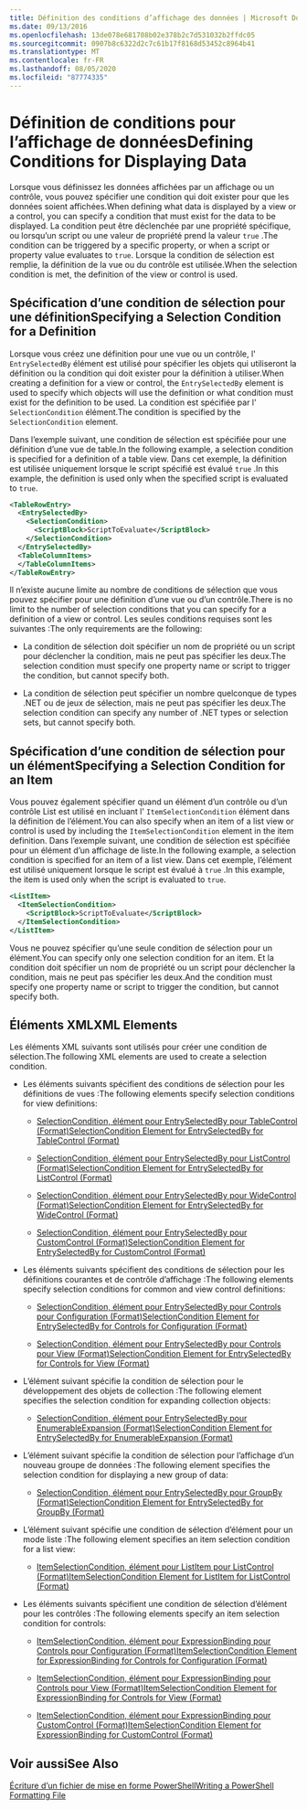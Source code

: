 ```yaml
---
title: Définition des conditions d’affichage des données | Microsoft Docs
ms.date: 09/13/2016
ms.openlocfilehash: 13de078e681708b02e378b2c7d531032b2ffdc05
ms.sourcegitcommit: 0907b8c6322d2c7c61b17f8168d53452c8964b41
ms.translationtype: MT
ms.contentlocale: fr-FR
ms.lasthandoff: 08/05/2020
ms.locfileid: "87774335"
---
```

# <a name="defining-conditions-for-displaying-data"></a><span data-ttu-id="0356e-102">Définition de conditions pour l’affichage de données</span><span class="sxs-lookup"><span data-stu-id="0356e-102">Defining Conditions for Displaying Data</span></span>

<span data-ttu-id="0356e-103">Lorsque vous définissez les données affichées par un affichage ou un contrôle, vous pouvez spécifier une condition qui doit exister pour que les données soient affichées.</span><span class="sxs-lookup"><span data-stu-id="0356e-103">When defining what data is displayed by a view or a control, you can specify a condition that must exist for the data to be displayed.</span></span> <span data-ttu-id="0356e-104">La condition peut être déclenchée par une propriété spécifique, ou lorsqu’un script ou une valeur de propriété prend la valeur `true` .</span><span class="sxs-lookup"><span data-stu-id="0356e-104">The condition can be triggered by a specific property, or when a script or property value evaluates to `true`.</span></span> <span data-ttu-id="0356e-105">Lorsque la condition de sélection est remplie, la définition de la vue ou du contrôle est utilisée.</span><span class="sxs-lookup"><span data-stu-id="0356e-105">When the selection condition is met, the definition of the view or control is used.</span></span>

## <a name="specifying-a-selection-condition-for-a-definition"></a><span data-ttu-id="0356e-106">Spécification d’une condition de sélection pour une définition</span><span class="sxs-lookup"><span data-stu-id="0356e-106">Specifying a Selection Condition for a Definition</span></span>

<span data-ttu-id="0356e-107">Lorsque vous créez une définition pour une vue ou un contrôle, l' `EntrySelectedBy` élément est utilisé pour spécifier les objets qui utiliseront la définition ou la condition qui doit exister pour la définition à utiliser.</span><span class="sxs-lookup"><span data-stu-id="0356e-107">When creating a definition for a view or control, the `EntrySelectedBy` element is used to specify which objects will use the definition or what condition must exist for the definition to be used.</span></span> <span data-ttu-id="0356e-108">La condition est spécifiée par l' `SelectionCondition` élément.</span><span class="sxs-lookup"><span data-stu-id="0356e-108">The condition is specified by the `SelectionCondition` element.</span></span>

<span data-ttu-id="0356e-109">Dans l’exemple suivant, une condition de sélection est spécifiée pour une définition d’une vue de table.</span><span class="sxs-lookup"><span data-stu-id="0356e-109">In the following example, a selection condition is specified for a definition of a table view.</span></span> <span data-ttu-id="0356e-110">Dans cet exemple, la définition est utilisée uniquement lorsque le script spécifié est évalué `true` .</span><span class="sxs-lookup"><span data-stu-id="0356e-110">In this example, the definition is used only when the specified script is evaluated to `true`.</span></span>

```xml
<TableRowEntry>
  <EntrySelectedBy>
    <SelectionCondition>
      <ScriptBlock>ScriptToEvaluate</ScriptBlock>
    </SelectionCondition>
  </EntrySelectedBy>
  <TableColumnItems>
  </TableColumnItems>
</TableRowEntry>

```

<span data-ttu-id="0356e-111">Il n’existe aucune limite au nombre de conditions de sélection que vous pouvez spécifier pour une définition d’une vue ou d’un contrôle.</span><span class="sxs-lookup"><span data-stu-id="0356e-111">There is no limit to the number of selection conditions that you can specify for a definition of a view or control.</span></span> <span data-ttu-id="0356e-112">Les seules conditions requises sont les suivantes :</span><span class="sxs-lookup"><span data-stu-id="0356e-112">The only requirements are the following:</span></span>

- <span data-ttu-id="0356e-113">La condition de sélection doit spécifier un nom de propriété ou un script pour déclencher la condition, mais ne peut pas spécifier les deux.</span><span class="sxs-lookup"><span data-stu-id="0356e-113">The selection condition must specify one property name or script to trigger the condition, but cannot specify both.</span></span>

- <span data-ttu-id="0356e-114">La condition de sélection peut spécifier un nombre quelconque de types .NET ou de jeux de sélection, mais ne peut pas spécifier les deux.</span><span class="sxs-lookup"><span data-stu-id="0356e-114">The selection condition can specify any number of .NET types or selection sets, but cannot specify both.</span></span>

## <a name="specifying-a-selection-condition-for-an-item"></a><span data-ttu-id="0356e-115">Spécification d’une condition de sélection pour un élément</span><span class="sxs-lookup"><span data-stu-id="0356e-115">Specifying a Selection Condition for an Item</span></span>

<span data-ttu-id="0356e-116">Vous pouvez également spécifier quand un élément d’un contrôle ou d’un contrôle List est utilisé en incluant l' `ItemSelectionCondition` élément dans la définition de l’élément.</span><span class="sxs-lookup"><span data-stu-id="0356e-116">You can also specify when an item of a list view or control is used by including the `ItemSelectionCondition` element in the item definition.</span></span> <span data-ttu-id="0356e-117">Dans l’exemple suivant, une condition de sélection est spécifiée pour un élément d’un affichage de liste.</span><span class="sxs-lookup"><span data-stu-id="0356e-117">In the following example, a selection condition is specified for an item of a list view.</span></span> <span data-ttu-id="0356e-118">Dans cet exemple, l’élément est utilisé uniquement lorsque le script est évalué à `true` .</span><span class="sxs-lookup"><span data-stu-id="0356e-118">In this example, the item is used only when the script is evaluated to `true`.</span></span>

```xml
<ListItem>
  <ItemSelectionCondition>
    <ScriptBlock>ScriptToEvaluate</ScriptBlock>
  </ItemSelectionCondition>
</ListItem>

```

<span data-ttu-id="0356e-119">Vous ne pouvez spécifier qu’une seule condition de sélection pour un élément.</span><span class="sxs-lookup"><span data-stu-id="0356e-119">You can specify only one selection condition for an item.</span></span> <span data-ttu-id="0356e-120">Et la condition doit spécifier un nom de propriété ou un script pour déclencher la condition, mais ne peut pas spécifier les deux.</span><span class="sxs-lookup"><span data-stu-id="0356e-120">And the condition must specify one property name or script to trigger the condition, but cannot specify both.</span></span>

## <a name="xml-elements"></a><span data-ttu-id="0356e-121">Éléments XML</span><span class="sxs-lookup"><span data-stu-id="0356e-121">XML Elements</span></span>

 <span data-ttu-id="0356e-122">Les éléments XML suivants sont utilisés pour créer une condition de sélection.</span><span class="sxs-lookup"><span data-stu-id="0356e-122">The following XML elements are used to create a selection condition.</span></span>

- <span data-ttu-id="0356e-123">Les éléments suivants spécifient des conditions de sélection pour les définitions de vues :</span><span class="sxs-lookup"><span data-stu-id="0356e-123">The following elements specify selection conditions for view definitions:</span></span>

  - [<span data-ttu-id="0356e-124">SelectionCondition, élément pour EntrySelectedBy pour TableControl (Format)</span><span class="sxs-lookup"><span data-stu-id="0356e-124">SelectionCondition Element for EntrySelectedBy for TableControl (Format)</span></span>](./selectioncondition-element-for-entryselectedby-for-tablecontrol-format.md)

  - [<span data-ttu-id="0356e-125">SelectionCondition, élément pour EntrySelectedBy pour ListControl (Format)</span><span class="sxs-lookup"><span data-stu-id="0356e-125">SelectionCondition Element for EntrySelectedBy for ListControl (Format)</span></span>](./selectioncondition-element-for-entryselectedby-for-listcontrol-format.md)

  - [<span data-ttu-id="0356e-126">SelectionCondition, élément pour EntrySelectedBy pour WideControl (Format)</span><span class="sxs-lookup"><span data-stu-id="0356e-126">SelectionCondition Element for EntrySelectedBy for WideControl (Format)</span></span>](./selectioncondition-element-for-entryselectedby-for-widecontrol-format.md)

  - [<span data-ttu-id="0356e-127">SelectionCondition, élément pour EntrySelectedBy pour CustomControl (Format)</span><span class="sxs-lookup"><span data-stu-id="0356e-127">SelectionCondition Element for EntrySelectedBy for CustomControl (Format)</span></span>](./selectioncondition-element-for-entryselectedby-for-customcontrol-format.md)

- <span data-ttu-id="0356e-128">Les éléments suivants spécifient des conditions de sélection pour les définitions courantes et de contrôle d’affichage :</span><span class="sxs-lookup"><span data-stu-id="0356e-128">The following elements specify selection conditions for common and view control definitions:</span></span>

  - [<span data-ttu-id="0356e-129">SelectionCondition, élément pour EntrySelectedBy pour Controls pour Configuration (Format)</span><span class="sxs-lookup"><span data-stu-id="0356e-129">SelectionCondition Element for EntrySelectedBy for Controls for Configuration (Format)</span></span>](./selectioncondition-element-for-entryselectedby-for-controls-for-configuration-format.md)

  - [<span data-ttu-id="0356e-130">SelectionCondition, élément pour EntrySelectedBy pour Controls pour View (Format)</span><span class="sxs-lookup"><span data-stu-id="0356e-130">SelectionCondition Element for EntrySelectedBy for Controls for View (Format)</span></span>](./selectioncondition-element-for-entryselectedby-for-controls-for-view-format.md)

- <span data-ttu-id="0356e-131">L’élément suivant spécifie la condition de sélection pour le développement des objets de collection :</span><span class="sxs-lookup"><span data-stu-id="0356e-131">The following element specifies the selection condition for expanding collection objects:</span></span>

  - [<span data-ttu-id="0356e-132">SelectionCondition, élément pour EntrySelectedBy pour EnumerableExpansion (Format)</span><span class="sxs-lookup"><span data-stu-id="0356e-132">SelectionCondition Element for EntrySelectedBy for EnumerableExpansion (Format)</span></span>](./selectioncondition-element-for-entryselectedby-for-enumerableexpansion-format.md)

- <span data-ttu-id="0356e-133">L’élément suivant spécifie la condition de sélection pour l’affichage d’un nouveau groupe de données :</span><span class="sxs-lookup"><span data-stu-id="0356e-133">The following element specifies the selection condition for displaying a new group of data:</span></span>

  - [<span data-ttu-id="0356e-134">SelectionCondition, élément pour EntrySelectedBy pour GroupBy (Format)</span><span class="sxs-lookup"><span data-stu-id="0356e-134">SelectionCondition Element for EntrySelectedBy for GroupBy (Format)</span></span>](./selectioncondition-element-for-entryselectedby-for-groupby-format.md)

- <span data-ttu-id="0356e-135">L’élément suivant spécifie une condition de sélection d’élément pour un mode liste :</span><span class="sxs-lookup"><span data-stu-id="0356e-135">The following element specifies an item selection condition for a list view:</span></span>

  - [<span data-ttu-id="0356e-136">ItemSelectionCondition, élément pour ListItem pour ListControl (Format)</span><span class="sxs-lookup"><span data-stu-id="0356e-136">ItemSelectionCondition Element for ListItem for ListControl (Format)</span></span>](./itemselectioncondition-element-for-listitem-for-listcontrol-format.md)

- <span data-ttu-id="0356e-137">Les éléments suivants spécifient une condition de sélection d’élément pour les contrôles :</span><span class="sxs-lookup"><span data-stu-id="0356e-137">The following elements specify an item selection condition for controls:</span></span>

  - [<span data-ttu-id="0356e-138">ItemSelectionCondition, élément pour ExpressionBinding pour Controls pour Configuration (Format)</span><span class="sxs-lookup"><span data-stu-id="0356e-138">ItemSelectionCondition Element for ExpressionBinding for Controls for Configuration (Format)</span></span>](./itemselectioncondition-element-for-expressionbinding-for-controls-for-configuration-format.md)

  - [<span data-ttu-id="0356e-139">ItemSelectionCondition, élément pour ExpressionBinding pour Controls pour View (Format)</span><span class="sxs-lookup"><span data-stu-id="0356e-139">ItemSelectionCondition Element for ExpressionBinding for Controls for View (Format)</span></span>](./itemselectioncondition-element-for-expressionbinding-for-controls-for-view-format.md)

  - [<span data-ttu-id="0356e-140">ItemSelectionCondition, élément pour ExpressionBinding pour CustomControl (Format)</span><span class="sxs-lookup"><span data-stu-id="0356e-140">ItemSelectionCondition Element for ExpressionBinding for CustomControl (Format)</span></span>](./itemselectioncondition-element-for-expressionbinding-for-customcontrol-format.md)

## <a name="see-also"></a><span data-ttu-id="0356e-141">Voir aussi</span><span class="sxs-lookup"><span data-stu-id="0356e-141">See Also</span></span>

[<span data-ttu-id="0356e-142">Écriture d’un fichier de mise en forme PowerShell</span><span class="sxs-lookup"><span data-stu-id="0356e-142">Writing a PowerShell Formatting File</span></span>](./writing-a-powershell-formatting-file.md)
